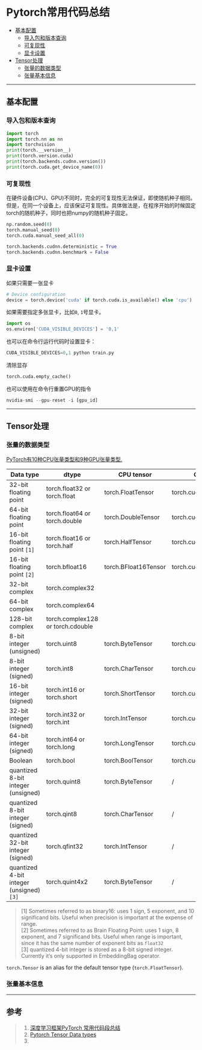 # Pytorch常用代码总结

- [基本配置](#基本配置)
    - [导入包和版本查询](#导入包和版本查询)
    - [可复现性](#可复现性)
    - [显卡设置](#显卡设置)
- [Tensor处理](#tensor处理)
    - [张量的数据类型](#张量的数据类型)
    - [张量基本信息](#张量基本信息)


---
## 基本配置

### 导入包和版本查询
```python
import torch
import torch.nn as nn
import torchvision
print(torch.__version__)
print(torch.version.cuda)
print(torch.backends.cudnn.version())
print(torch.cuda.get_device_name(0))
```
### 可复现性
在硬件设备(CPU、GPU)不同时，完全的可复现性无法保证，即使随机种子相同。但是，在同一个设备上，应该保证可复现性。具体做法是，在程序开始的时候固定torch的随机种子，同时也把numpy的随机种子固定。
```python
np.random.seed(0)
torch.manual_seed(0)
torch.cuda.manual_seed_all(0)

torch.backends.cudnn.deterministic = True
torch.backends.cudnn.benchmark = False
```

### 显卡设置
如果只需要一张显卡
```python
# Device configuration
device = torch.device('cuda' if torch.cuda.is_available() else 'cpu')
```
如果需要指定多张显卡，比如`0`, `1`号显卡。
```python
import os
os.environ['CUDA_VISIBLE_DEVICES'] = '0,1'
```
也可以在命令行运行代码时设置显卡：
```python
CUDA_VISIBLE_DEVICES=0,1 python train.py
```
清除显存
```python
torch.cuda.empty_cache()
```
也可以使用在命令行重置GPU的指令
```python
nvidia-smi --gpu-reset -i [gpu_id]
```
---
## Tensor处理
### 张量的数据类型
[PyTorch有10种CPU张量类型和9种GPU张量类型.](https://pytorch.org/docs/stable/tensors.html?highlight=tensor#torch.Tensor)    

|  Data type   | dtype | CPU tensor | GPU tensor |
|  ----  | ----  | ----  | ----  |
| 32-bit floating point  | torch.float32 or torch.float | torch.FloatTensor | torch.cuda.FloatTensor |
| 64-bit floating point | torch.float64 or torch.double | torch.DoubleTensor | torch.cuda.DoubleTensor |
| 16-bit floating point `[1]` | torch.float16 or torch.half | torch.HalfTensor | torch.cuda.HalfTensor |
| 16-bit floating point `[2]` | torch.bfloat16 | torch.BFloat16Tensor | torch.cuda.BFloat16Tensor |
| 32-bit complex | torch.complex32 |  |  |
| 64-bit complex | torch.complex64 |  |  |
| 128-bit complex | torch.complex128 or torch.cdouble |  |  |
| 8-bit integer (unsigned) | torch.uint8 | torch.ByteTensor | torch.cuda.ByteTensor |
| 8-bit integer (signed) | torch.int8 | torch.CharTensor | torch.cuda.CharTensor |
| 16-bit integer (signed) | torch.int16 or torch.short | torch.ShortTensor | torch.cuda.ShortTensor |
| 32-bit integer (signed) | torch.int32 or torch.int | torch.IntTensor | torch.cuda.IntTensor |
| 64-bit integer (signed) | torch.int64 or torch.long | torch.LongTensor | torch.cuda.LongTensor |
| Boolean | torch.bool | torch.BoolTensor | torch.cuda.BoolTensor |
| quantized 8-bit integer (unsigned) | torch.quint8 | torch.ByteTensor | / |
| quantized 8-bit integer (signed) | torch.qint8 | torch.CharTensor | / |
| quantized 32-bit integer (signed) | torch.qfint32 | torch.IntTensor | / |
| quantized 4-bit integer (unsigned) `[3]` | torch.quint4x2 | torch.ByteTensor | / |

> [1] Sometimes referred to as binary16: uses 1 sign, 5 exponent, and 10 significand bits. Useful when precision is important at the expense of range.    
> [2] Sometimes referred to as Brain Floating Point: uses 1 sign, 8 exponent, and 7 significand bits. Useful when range is important, since it has the same number of exponent bits as `float32`    
> [3] quantized 4-bit integer is stored as a 8-bit signed integer. Currently it’s only supported in EmbeddingBag operator.    

`torch.Tensor` is an alias for the default tensor type (`torch.FloatTensor`).

### 张量基本信息




---
## 参考
> 1. [深度学习框架PyTorch 常用代码段总结](https://zhuanlan.zhihu.com/p/419063125)   
> 2. [Pytorch Tensor Data types](https://pytorch.org/docs/stable/tensors.html?highlight=tensor#torch.Tensor)   
> 3. 
